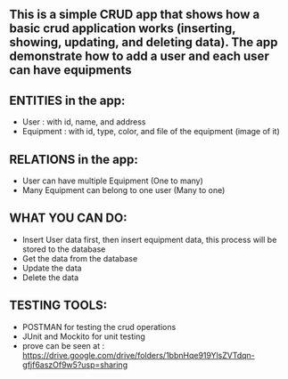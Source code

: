 ## This is a simple CRUD app that shows how a basic crud application works (inserting, showing, updating, and deleting data). The app demonstrate how to add a user and each user can have equipments 

## ENTITIES in the app:
- User : with id, name, and address
- Equipment : with id, type, color, and file of the equipment (image of it)

## RELATIONS in the app:
- User can have multiple Equipment (One to many)
- Many Equipment can belong to one user (Many to one)

## WHAT YOU CAN DO:
- Insert User data first, then insert equipment data, this process will be stored to the database
- Get the data from the database
- Update the data
- Delete the data

## TESTING TOOLS:
- POSTMAN for testing the crud operations
- JUnit and Mockito for unit testing
- prove can be seen at : https://drive.google.com/drive/folders/1bbnHqe919YlsZVTdqn-gfjf6aszOf9w5?usp=sharing
